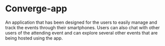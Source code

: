 # Converge-app

An application that has been designed for the users to easily manage and track the events through their smartphones. Users can also chat with other users of the attending event and can explore several other events that are being hosted using the app.

